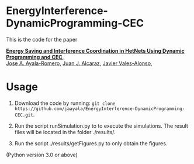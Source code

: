 # EnergyInterference-DynamicProgramming-CEC

This is the code for the paper

**[Energy Saving and Interference Coordination in HetNets Using Dynamic Programming and CEC](#)**,
<br>
[Jose A. Ayala-Romero](#),
[Juan J. Alcaraz](http://ait.upct.es/jjalcaraz/),
[Javier Vales-Alonso](http://ait.upct.es/jvales/),
<br>


# Usage

1. Download the code by running: `git clone https://github.com/jaayala/EnergyInterference-DynamicProgramming-CEC.git`.

2. Run the script runSimulation.py to to execute the simulations. The result files will be located in the folder ./results/.

3. Run the script ./results/getFigures.py to only obtain the figures.

(Python version 3.0 or above)
